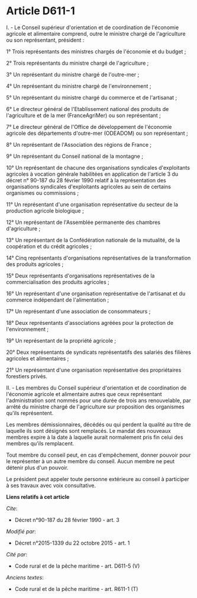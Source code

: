 # Article D611-1

I. - Le Conseil supérieur d'orientation et de coordination de l'économie agricole et alimentaire comprend, outre le ministre
chargé de l'agriculture ou son représentant, président :

1° Trois représentants des ministres chargés de l'économie et du budget ;

2° Trois représentants du ministre chargé de l'agriculture ;

3° Un représentant du ministre chargé de l'outre-mer ;

4° Un représentant du ministre chargé de l'environnement ;

5° Un représentant du ministre chargé du commerce et de l'artisanat ;

6° Le directeur général de l'Etablissement national des produits de l'agriculture et de la mer (FranceAgriMer) ou son
représentant ;

7° Le directeur général de l'Office de développement de l'économie agricole des départements d'outre-mer (ODEADOM) ou son
représentant ;

8° Un représentant de l'Association des régions de France ;

9° Un représentant du Conseil national de la montagne ;

10° Un représentant de chacune des organisations syndicales d'exploitants agricoles à vocation générale habilitées en
application de l'article 3 du décret n° 90-187 du 28 février 1990 relatif à la représentation des organisations syndicales
d'exploitants agricoles au sein de certains organismes ou commissions ;

11° Un représentant d'une organisation représentative du secteur de la production agricole biologique ;

12° Un représentant de l'Assemblée permanente des chambres d'agriculture ;

13° Un représentant de la Confédération nationale de la mutualité, de la coopération et du crédit agricoles ;

14° Cinq représentants d'organisations représentatives de la transformation des produits agricoles ;

15° Deux représentants d'organisations représentatives de la commercialisation des produits agricoles ;

16° Un représentant d'une organisation représentative de l'artisanat et du commerce indépendant de l'alimentation ;

17° Un représentant d'une association de consommateurs ;

18° Deux représentants d'associations agréées pour la protection de l'environnement ;

19° Un représentant de la propriété agricole ;

20° Deux représentants de syndicats représentatifs des salariés des filières agricoles et alimentaires ;

21° Un représentant d'une organisation représentative des propriétaires forestiers privés.

II. - Les membres du Conseil supérieur d'orientation et de coordination de l'économie agricole et alimentaire autres que ceux
représentant l'administration sont nommés pour une durée de trois ans renouvelable, par arrêté du ministre chargé de
l'agriculture sur proposition des organismes qu'ils représentent.

Les membres démissionnaires, décédés ou qui perdent la qualité au titre de laquelle ils sont désignés sont remplacés. Le
mandat des nouveaux membres expire à la date à laquelle aurait normalement pris fin celui des membres qu'ils remplacent.

Tout membre du conseil peut, en cas d'empêchement, donner pouvoir pour le représenter à un autre membre du conseil. Aucun
membre ne peut détenir plus d'un pouvoir.

Le président peut appeler toute personne extérieure au conseil à participer à ses travaux avec voix consultative.

**Liens relatifs à cet article**

_Cite_:

  - Décret n°90-187 du 28 février 1990 - art. 3

_Modifié par_:

  - Décret n°2015-1339 du 22 octobre 2015 - art. 1

_Cité par_:

  - Code rural et de la pêche maritime - art. D611-5 (V)

_Anciens textes_:

  - Code rural et de la pêche maritime - art. R611-1 (T)
